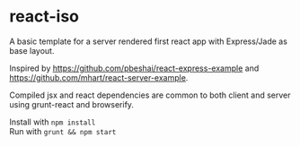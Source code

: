 # react-iso

A basic template for a server rendered first react app with Express/Jade as base layout.

Inspired by https://github.com/pbeshai/react-express-example and https://github.com/mhart/react-server-example.

Compiled jsx and react dependencies are common to both client and server using grunt-react and browserify.

Install with `npm install`  
Run with `grunt && npm start`
